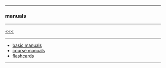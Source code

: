 
---

### manuals

---

[<<<](https://github.com/ttltrk/PRG/blob/master/CODING.MD)

---

* <a href="https://github.com/ttltrk/PRG/blob/master/MANUALS.MD">basic manuals</a>
* <a href="https://github.com/ttltrk/PRG/blob/master/COUR_MAN.MD">course manuals</a>
* <a href="https://github.com/ttltrk/ELSE/blob/master/FLCA/FLCA.MD">flashcards</a>

---
